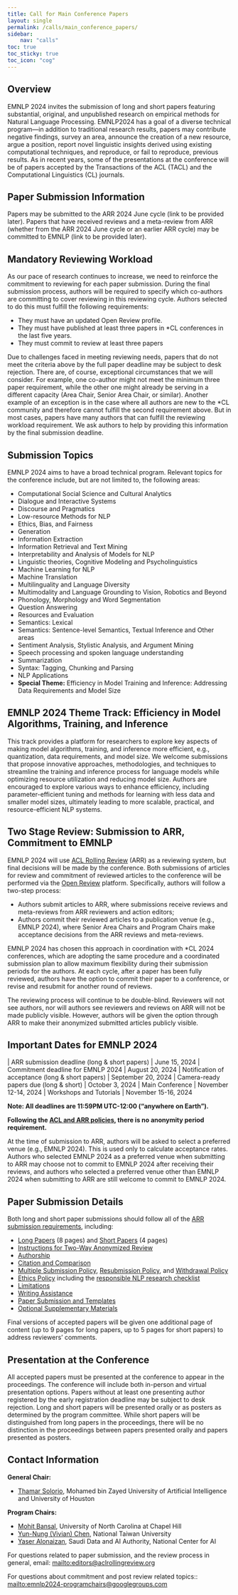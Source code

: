 ```yaml
---
title: Call for Main Conference Papers
layout: single
permalink: /calls/main_conference_papers/
sidebar: 
    nav: "calls"
toc: true
toc_sticky: true
toc_icon: "cog"
---
```


<!-- ## Important Notice

[**The direct submission link**](https://openreview.net/group?id=EMNLP/2023/Conference) is available. Authors will use the same link to submit the abstract first, then the full paper. For abstract submissions, there is no need to upload a pdf paper. Authors will have until the submission date to submit the full manuscript. Once a submission has been made, the same submission can be revised until the paper deadline by going to the author console. After the abstract submission deadline, the form will change and some fields will become mandatory.

[**The ARR commitment link**](https://openreview.net/group?id=EMNLP/2023/ARR_Commitment) is available. -->

## Overview
EMNLP 2024 invites the submission of long and short papers featuring substantial, original, and unpublished research on empirical methods for Natural Language Processing. EMNLP2024 has a goal of a diverse technical program—in addition to traditional research results, papers may contribute negative findings, survey an area, announce the creation of a new resource, argue a position, report novel linguistic insights derived using existing computational techniques, and reproduce, or fail to reproduce, previous results. As in recent years, some of the presentations at the conference will be of papers accepted by the Transactions of the ACL (TACL) and the Computational Linguistics (CL) journals.


## Paper Submission Information
Papers may be submitted to the ARR 2024 June cycle (link to be provided later).
Papers that have received reviews and a meta-review from ARR (whether from the ARR 2024 June cycle or an earlier ARR cycle) may be committed to EMNLP (link to be provided later).


## Mandatory Reviewing Workload
As our pace of research continues to increase, we need to reinforce the commitment to reviewing for each paper submission. During the final submission process, authors will be required to specify which co-authors are committing to cover reviewing in this reviewing cycle. Authors selected to do this must fulfill the following requirements:

* They must have an updated Open Review profile.
* They must have published at least three papers in *CL conferences in the last five years.
* They must commit to review at least three papers

Due to challenges faced in meeting reviewing needs, papers that do not meet the criteria above by the full paper deadline may be subject to desk rejection. There are, of course, exceptional circumstances that we will consider. For example, one co-author might not meet the minimum three paper requirement, while the other one might already be serving in a different capacity (Area Chair, Senior Area Chair, or similar). Another example of an exception is in the case where all authors are new to the *CL community and therefore cannot fulfill the second requirement above. But in most cases, papers have many authors that can fulfill the reviewing workload requirement. We ask authors to help by providing this information by the final submission deadline.

## Submission Topics
EMNLP 2024 aims to have a broad technical program. Relevant topics for the conference include, but are not limited to, the following areas:

* Computational Social Science and Cultural Analytics
* Dialogue and Interactive Systems
* Discourse and Pragmatics
* Low-resource Methods for NLP
* Ethics, Bias, and Fairness
* Generation
* Information Extraction
* Information Retrieval and Text Mining
* Interpretability and Analysis of Models for NLP
* Linguistic theories, Cognitive Modeling and Psycholinguistics
* Machine Learning for NLP
* Machine Translation
* Multilinguality and Language Diversity
* Multimodality and Language Grounding to Vision, Robotics and Beyond
* Phonology, Morphology and Word Segmentation
* Question Answering
* Resources and Evaluation
* Semantics: Lexical
* Semantics: Sentence-level Semantics, Textual Inference and Other areas
* Sentiment Analysis, Stylistic Analysis, and Argument Mining
* Speech processing and spoken language understanding
* Summarization
* Syntax: Tagging, Chunking and Parsing
* NLP Applications
* __Special Theme:__ Efficiency in Model Training and Inference: Addressing Data Requirements and Model Size 

## EMNLP 2024 Theme Track: Efficiency in Model Algorithms, Training, and Inference
This track provides a platform for researchers to explore key aspects of making model algorithms, training, and inference more efficient, e.g., quantization,  data requirements, and model size. We welcome submissions that propose innovative approaches, methodologies, and techniques to streamline the training and inference process for language models while optimizing resource utilization and reducing model size. Authors are encouraged to explore various ways to enhance efficiency, including parameter-efficient tuning and methods for learning with less data and smaller model sizes, ultimately leading to more scalable, practical, and resource-efficient NLP systems.

## Two Stage Review: Submission to ARR, Commitment to EMNLP
EMNLP 2024 will use [ACL Rolling Review](https://aclrollingreview.org/cfp) (ARR) as a reviewing system, but final decisions will be made by the conference. Both submissions of articles for review and commitment of reviewed articles to the conference will be performed via the [Open Review](https://openreview.net) platform. Specifically, authors will follow a two-step process:

* Authors submit articles to ARR, where submissions receive reviews and meta-reviews from ARR reviewers and action editors;
* Authors commit their reviewed articles to a publication venue (e.g., EMNLP 2024), where Senior Area Chairs and Program Chairs make acceptance decisions from the ARR reviews and meta-reviews.


EMNLP 2024 has chosen this approach in coordination with *CL 2024 conferences, which are adopting the same procedure and a coordinated submission plan to allow maximum flexibility during their submission periods for the authors. At each cycle, after a paper has been fully reviewed, authors have the option to commit their paper to a conference, or revise and resubmit for another round of reviews.

The reviewing process will continue to be double-blind. Reviewers will not see authors, nor will authors see reviewers and reviews on ARR will not be made publicly visible. However, authors will be given the option through ARR to make their anonymized submitted articles publicly visible.

## Important Dates for EMNLP 2024
<style>
.news-table { font-size: .9em; table-layout: fixed;}
.news-table tr td:nth-child(1) { font-weight: bold; width: 10em; }
</style>
| ARR submission deadline (long & short papers) | June 15, 2024
| Commitment deadline for EMNLP 2024 | August 20, 2024
| Notification of acceptance (long & short papers) | September 20, 2024
| Camera-ready papers due (long & short) | October 3, 2024
| Main Conference | November 12-14, 2024
| Workshops and Tutorials | November 15-16, 2024

 
__Note: All deadlines are 11:59PM UTC-12:00 (“anywhere on Earth”).__

__Following the [ACL and ARR policies](https://www.aclweb.org/portal/content/report-acl-committee-anonymity-policy), there is no anonymity period requirement.__

At the time of submission to ARR, authors will be asked to select a preferred venue (e.g., EMNLP 2024). This is used only to calculate acceptance rates. Authors who selected EMNLP 2024 as a preferred venue when submitting to ARR may choose not to commit to EMNLP 2024 after receiving their reviews, and authors who selected a preferred venue other than EMNLP 2024 when submitting to ARR are still welcome to commit to EMNLP 2024.

## Paper Submission Details
Both long and short paper submissions should follow all of the [ARR submission requirements](https://aclrollingreview.org/cfp#paper-submission-information), including:
* [Long Papers](https://aclrollingreview.org/cfp#long-papers) (8 pages) and [Short Papers](https://aclrollingreview.org/cfp#short-papers) (4 pages)
* [Instructions for Two-Way Anonymized Review](https://aclrollingreview.org/cfp#instructions-for-two-way-anonymized-review)
* [Authorship](https://aclrollingreview.org/cfp#authorship)
* [Citation and Comparison](https://aclrollingreview.org/cfp#citation-and-comparison)
* [Multiple Submission Policy](https://aclrollingreview.org/cfp#multiple-submission-policy), [Resubmission Policy](https://aclrollingreview.org/cfp#resubmission-policy), and [Withdrawal Policy](https://aclrollingreview.org/cfp#withdrawal-policy)
* [Ethics Policy](https://aclrollingreview.org/cfp#ethics-policy) including the [responsible NLP research checklist](https://aclrollingreview.org/responsibleNLPresearch)
* [Limitations](https://aclrollingreview.org/cfp#limitations)
* [Writing Assistance](https://2023.aclweb.org/blog/ACL-2023-policy/)
* [Paper Submission and Templates](https://aclrollingreview.org/cfp#paper-submission-and-templates)
* [Optional Supplementary Materials](https://aclrollingreview.org/cfp#optional-supplementary-materials-appendices-software-and-data)

Final versions of accepted papers will be given one additional page of content (up to 9 pages for long papers, up to 5 pages for short papers) to address reviewers’ comments.

## Presentation at the Conference
All accepted papers must be presented at the conference to appear in the proceedings. The conference will include both in-person and virtual presentation options. Papers without at least one presenting author registered by the early registration deadline may be subject to desk rejection.
Long and short papers will be presented orally or as posters as determined by the program committee. While short papers will be distinguished from long papers in the proceedings, there will be no distinction in the proceedings between papers presented orally and papers presented as posters.

## Contact Information

__General Chair:__

* [Thamar Solorio](http://solorio.uh.edu/), Mohamed bin Zayed University of Artificial Intelligence and University of Houston

__Program Chairs:__

* [Mohit Bansal](https://www.cs.unc.edu/~mbansal/), University of North Carolina at Chapel Hill
* [Yun-Nung (Vivian) Chen](https://www.csie.ntu.edu.tw/~yvchen/), National Taiwan University
* [Yaser Alonaizan](https://www.linkedin.com/in/yaser-al-onaizan-1a11294), Saudi Data and AI Authority, National Center for AI

For questions related to paper submission, and the review process in general, email: <mailto:editors@aclrollingreview.org>

For questions about commitment and post review related topics:: <mailto:emnlp2024-programchairs@googlegroups.com>
 


<!-- ###

EMNLP 2023 will follow EMNLP 2022 and ACL 2023 and go with a hybrid format with respect to ARR. This means that while **EMNLP will accept ARR-reviewed papers**, it will also **accept submissions directly to EMNLP through the OpenReview system.**

However, in order to keep the review load on the community as a whole manageable, we need to **ask authors to decide up-front if they want to be reviewed through ARR or EMNLP.**


### Review Process:
Papers submitted directly to EMNLP will have the “regular” review process: paper reviewed by 3 reviewers, authors are invited to write an author response and revise their paper before the camera ready deadline, if accepted. ARR papers committed to EMNLP will be handled by the Senior Area Chairs. For these papers, the authors may provide an author response but not revise their paper (with the exception of adding the required “limitations” section, if it was missing from the ARR submission; see below).

### Open Papers/Reviews/Metareviews/Rebuttal via OpenReview Platform

This year, some of the reviews, author responses and meta reviews will be made publicly available. Our motivation is to provide increased transparency in the review process, to foster more accountability for reviewers and higher quality reviews as well as enabling peer review research by providing an open collection of papers and reviews. We will follow a process where only reviews, author responses and meta reviews of **accepted papers and opt-in rejected papers** (where opting in is done by authors) will be made **publicly available after the acceptance notifications**. We will use the OpenReview platform, which is also currently used by the ACL Rolling Review as well as other related conferences and is well suited to this type of process.

### Cross Submission Policy with ARR

- Any ARR-reviewed paper that got all of its reviews and meta-reviews available by the ARR-to-conference commitment deadline (August 22, 2023), can be committed to EMNLP 2023.
	- **Notes:** 
  	- The manuscript submission from ARR that is committed to EMNLP **cannot** be modified (with the exception of adding the required “limitations” section, if it was missing from the ARR submission), but the authors can add an author response that will be seen by the EMNLP programme committee.
  	- EMNLP will consider any ARR paper that has been fully reviewed by the August 22 2023 commitment deadline. The regular ARR timeline suggests that ARR submissions should be made by June 15th. Consequently, care must be taken in deciding whether a submission should be made to ARR or EMNLP directly if the work has not been submitted anywhere before the call. Plan accordingly.
  	- The OpenReview system **deadline** for direct submission papers, namely non-ARR submission papers, is June 23, 2023.


- Papers submitted to ARR before May 27, 2023, can be withdrawn and submitted to EMNLP 2023. 
	- **Notes**: 
  	- In order for a paper to be submitted directly to EMNLP 2023,  it must be inactive in the ARR system. This means that the submission must either be explicitly withdrawn by the authors, or the ARR reviews are finished and shared with the authors before May 27, and the paper was not re-submitted to ARR.
  	- The authors can withdraw from ARR by May 27, 2023, regardless of how many reviews they have received.

- Papers that are in the ARR system after May 27, 2023, either submitted after or submitted before and not withdrawn, cannot be submitted to EMNLP 2023.

- Papers submitted to EMNLP 2023 may not be submitted for review elsewhere (including ARR) while being under review at EMNLP 2023.

Major differences from “standard” recent conferences include:

- Hybrid ARR + EMNLP models.
- Mandatory discussion of limitations.	
- Theme: Large Language Models and the Future of NLP


## Important Dates

<b>All deadlines are 11:59 pm <a target="_blank" href="https://www.timeanddate.com/time/zone/timezone/utc-12">UTC -12h</a> ("anywhere on Earth").</b>

<table style="width: 100%; font-size: .9em;">
  <tr>
      <td>Anonymity period begins</td>
      <td>May 23, 2023</td>
  </tr>
  <tr>
      <td width="400">Abstract deadline for OpenReview direct submissions<br/> for direct submissions</td>
      <td>June 16, 2023</td>
  </tr>
  <tr>
      <td>Direct paper submission deadline<br/> (long & short papers)</td>
      <td>June 23, 2023</td>
  </tr>
  <tr>
    <td>Commitment deadline for ARR papers</td>
    <td>August 22, 2023</td>
  </tr>
  <tr>
    <td>Author response period</td>
    <td>Aug 22 – Aug 28, 2023</td>
  </tr>
  <tr>
    <td>Notification of acceptance<br/> (long & short papers)</td>
    <td>Oct 6, 2023</td>
  </tr>

  <tr>
    <td>Camera-ready papers due<br/> (long & short papers)</td>
    <td>Oct 20, 2023</td>
  </tr>

  <tr>
    <td>Workshops & Tutorials & Conference</td>
    <td>December 6-10, 2023</td>
  </tr>

</table>


## Mandatory abstract submission

The paper title, author names, contact details, and a brief abstract must be submitted electronically through the EMNLP 2023 paper submission site by the abstract submission deadline (June 16). It will be possible to make minor edits to the title and abstract until the full paper submission deadline, but you cannot change ~~authors and~~ subject areas. **As this is the first time the main conference is using OpenReview as platform, which requires to create an account prior to submission, we will exceptionally allow modifications to the list of authors between the abstract deadline and the paper submission deadline. No further changes to the author list will be allowed after the paper submission deadline.** Submissions with “placeholder” abstracts will be removed without consideration;

**Important**: if you miss the abstract submission deadline, then you cannot submit the full paper.


## Submissions

EMNLP 2023 has the goal of a broad technical program. Relevant topics for the conference include, but are not limited to, the following areas (in alphabetical order):

- Commonsense Reasoning
- Computational Social Science and Cultural Analytics
- Dialogue and Interactive Systems
- Discourse and Pragmatics
- Efficient Methods for NLP
- Ethics in NLP
- Human-Centered NLP
- Information Extraction
- Information Retrieval and Text Mining
- Interpretability, Interactivity and Analysis of Models for NLP
- Language Grounding to Vision, Robotics and Beyond
- Language Modeling and Analysis of Language Models
- Linguistic Theories, Cognitive Modeling and Psycholinguistics
- Machine Learning for NLP
- Machine Translation
- Multilinguality and Linguistic Diversity
- Natural Language Generation
- NLP Applications
- Phonology, Morphology and Word Segmentation
- Question Answering
- Resources and Evaluation
- Semantics: Lexical, Sentence level, Document Level, Textual Inference, etc.
- Sentiment Analysis, Stylistic Analysis, and Argument Mining
- Speech and Multimodality
- Summarization
- Syntax, Parsing and their Applications
- Theme Track




## Paper Submission Information

### Paper Submission and Templates
Submission is electronic, using the OpenReview conference management system. Both long and short papers must follow the EMNLP 2023 two-column format, using the supplied official style files. The templates can be downloaded in Style Files and Formatting. Please do not modify these style files, nor should you use templates designed for other conferences. Submissions that do not conform to the required styles, including paper size, margin width, and font size restrictions, will be rejected without review.


#### Verification

To guarantee conformance to publication standards, we will be using the ACL Pubcheck tool (https://github.com/acl-org/aclpubcheck). The PDFs of camera-ready papers must be run through this tool prior to their final submission, and we recommend its use also at submission time.


### Long Papers

Long paper submissions must describe substantial, original, completed and unpublished work. Wherever appropriate, concrete evaluation and analysis should be included. Review forms will be made available prior to the deadlines. Long papers may consist of up to 8 pages of content, plus unlimited pages for references and appendix; final versions of long papers will be given one additional page of content (up to 9 pages) so that reviewers’ comments can be taken into account.

### Short Papers

Short paper submissions must describe original and unpublished work. Please note that a short paper is not a shortened long paper. Instead short papers should have a point that can be made in a few pages.

Short papers may consist of up to 4 pages of content, plus unlimited references and appendix. Upon acceptance, short papers will be given 5 content pages in the proceedings. Authors are encouraged to use this additional page to address reviewers’ comments in their final versions.

### Contributions

EMNLP 2023 welcomes the following kinds of contributions:

* Computationally-aided linguistic analysis (of either models or data resources)
* NLP engineering experiment
* Reproduction study
* New data resources, particularly for low-resource languages
* Approaches for data- and compute efficiency
* Position papers
* Surveys
* Publicly available software and pre-trained models

While there is no direct mapping between types of contributions and paper length, some kinds of papers naturally gravitate towards a certain length: e.g. surveys are more likely to be long rather than short papers. One paper can make more than one contribution of different types.

### Presentation Mode

Long and short papers will be presented orally or as posters as determined by the program committee. The decisions as to which papers will be presented orally and which as poster presentations will be based on the nature rather than the quality of the work. While short papers will be distinguished from long papers in the proceedings, there will be no distinction in the proceedings between papers presented orally and as posters.

### Authorship

The author list for submissions should include all (and only) individuals who made substantial contributions to the work presented. Each author listed on a submission to EMNLP 2023 will be notified of submissions, revisions and the final decision. No changes to the order or composition of authorship may be made to submissions to EMNLP 2023 after the abstract submission deadline.

### Citation and Comparison

You are expected to cite all refereed publications relevant to your submission, but you may be excused for not knowing about all unpublished work (especially work that has been recently posted and/or is not widely cited). While not citing such unpublished works upon submission is not sufficient grounds for paper rejection, you are expected to cite such relevant work in camera ready, if notified about it by reviewers.

In cases where a preprint has been superseded by a refereed publication, the refereed publication should be cited instead of the preprint version. Papers (whether refereed or not) appearing less than 3 months before the submission deadline are considered contemporaneous to your submission, and you are therefore not obliged to make detailed comparisons that require additional experimentation and/or in-depth analysis. However, you are expected to mention such works in your submission, and list their published results if they are directly relevant.

For more information, see the [ACL Policies for Submission, Review, and Citation](https://www.aclweb.org/portal/content/new-policies-submission-review-and-citation).

### Multiple Submission Policy

EMNLP 2023 will not consider any paper that is under review in a journal or another conference at the time of submission, and submitted papers must not be submitted elsewhere during the EMNLP 2023 review period. This policy covers all refereed and archival conferences and workshops (e.g., NeurIPS, ACL workshops), as well as ARR. In addition, we will not consider any paper that overlaps significantly in content or results with papers that will be (or have been) published elsewhere. Authors submitting more than one paper to EMNLP 2023 must ensure that their submissions do not overlap significantly (>25%) with each other in content or results.

EMNLP 2023 will also accept submissions of ARR-reviewed papers, provided that the ARR reviews and meta-reviews are available by the ARR-to-conference submission deadline. However, EMNLP 2023 will not accept direct submissions that are actively under review in ARR, or that overlap significantly (>25%) with such submissions.

### Optional: Sticky Reviews

The papers previously reviewed at other ~~\*ACL~~ venues (but not through ARR) have the option to submit the paper together with information about their previous submission, from which the track chairs will be able to access the old reviews. They will also be able to submit a short (~ 1 page) explanation of how the paper was changed in response to the old reviews. This option could be beneficial for the authors who have addressed the problems identified before, and can argue strongly for how the paper has been improved. The prior reviews will not be seen by the new reviewers, but they may be used by the area chairs, senior area chairs and program chairs in review quality control, resolving disagreements between reviewers, and in deciding borderline papers. **All the information submitted should be anonymous.**

### Mandatory Discussion of Limitations

We believe that it is also important to discuss the limitations of your work, in addition to its strengths. EMNLP 2023 requires all papers to have a clear discussion of limitations, in a dedicated section titled “Limitations”. This section will appear at the end of the paper, after the discussion/conclusions section and before the references, and will not count towards the page limit. Papers without a limitation section will be automatically rejected without review.

ARR-reviewed paper that did not include “Limitations” section in their prior submission, should submit a PDF with such a section together with their EMNLP 2023 submission.

While we are open to different types of limitations, just mentioning that a set of results have been shown for English only probably does not reflect what we expect. Mentioning that the method works mostly for languages with limited morphology, like English, is a much better alternative. In addition, limitations such as low scalability to long text, the requirement of large GPU resources, or other things that inspire crucial further investigation are welcome.


### Theme Track: Large Language Models and the Future of NLP


We are happy to announce that EMNLP 2023 will have a new theme with the goal of stimulating discussion around Large Language Models and the Future of NLP. While the new generation of Large Language Models such as GPTX, LLAMA, BLOOM etc. claim to perform at unprecedented levels for generation and understanding, we are in unexplored territory on many aspects of such LLMs, including performance on various NLP tasks and languages, data sovereignty, fairness, interpretability, ethics, transparency, NLP applications, etc.

The theme track invites empirical and theoretical research, as well as position and survey papers on the ways in which such LLMs perform on NLP tasks and applications, and what this means for the future of NLP as a field. The possible topics of discussion include (but are not limited to) the following:

- How reliably do the current generation of LLMs perform on NLP tasks and applications?
- How is linguistic diversity covered by these LLMs?
- What are the different systemic failures of such LLMs and recovery strategies and methodologies?
- Do these models enhance scientific understanding (of language, cognition, or deep learning technology)? In what ways?
- What are the different ethical and FATE-related considerations regarding the design and use of such models?
- What are the opportunities LLMs offer to NLP research ?
- How do LLMs capture world knowledge?
- How can we incorporate existing knowledge bases effectively into LLMs?
- How can we evaluate the performance of such models intrinsically (with no downstream application involved)
- How can such models influence how NLP research is done in the future?
- How replicable is the performance of these models in both NLP research and real-life applications?

The theme track submissions can be either long or short. We anticipate having a special session on this theme at the conference and a Thematic Paper Award in addition to other categories of awards.

### Ethics Policy

Authors are required to honor the ethical code set out in the ACL [Code of Ethics](https://www.aclweb.org/portal/content/acl-code-ethics). The consideration of the ethical impact of our research, use of data, and potential applications of our work has always been an important consideration, and as artificial intelligence is becoming more mainstream, these issues are increasingly pertinent. We ask that all authors read the code, and ensure that their work is conformant to this code. Where a paper may raise ethical issues, we ask that you include in the paper an explicit discussion of these issues, which will be taken into account in the review process. We reserve the right to reject papers on ethical grounds, where the authors are judged to have operated counter to the code of ethics, or have inadequately addressed legitimate ethical concerns with their work.

Authors will be allowed extra space after the 8th page (4th for short papers) for an optional broader impact statement or other discussion of ethics. The EMNLP review form will include a section addressing these issues and papers flagged for ethical concerns by reviewers or ACs will be further reviewed by an ethics committee. Note that an ethical considerations section is not required, but papers working with sensitive data or on sensitive tasks that do not discuss these issues will not be accepted. Conversely, the mere inclusion of an ethical considerations section does not guarantee acceptance. In addition to acceptance or rejection, papers may receive a conditional acceptance recommendation. Camera-ready versions of papers designated as conditional accept will be re-reviewed by the ethics committee to determine whether the concerns have been adequately addressed. Please read the [ethics FAQ](https://2021.emnlp.org/call-for-papers/ethics-faq) for more guidance on some problems to look out for and key concerns to consider relative to the code of ethics.



### Optional Supplementary Materials
**Appendices, Software and Data**

Each EMNLP 2023 submission can be accompanied by an appendix, which will appear in the main paper’s PDF, after the bibliography. A submission may also be accompanied by one .tgz or .zip archive containing software, and one .tgz or .zip archive containing data. EMNLP 2023 encourages the submission of these supplementary materials to improve the reproducibility of results, and to enable authors to provide additional information that does not fit in the paper. For example, anonymised related work (see above), preprocessing decisions, model parameters, feature templates, lengthy proofs or derivations, pseudocode, sample system inputs/outputs, and other details that are necessary for the exact replication of the work described in the paper can be put into the appendix. However, the paper submissions need to remain fully self-contained, as these supplementary materials are completely optional, and reviewers are not even asked to review or download them. If the pseudo-code or derivations or model specifications are an important part of the contribution, or if they are important for the reviewers to assess the technical correctness of the work, they should be a part of the main paper, and not appear in the appendix. Supplementary materials need to be fully anonymized to preserve the double-blind reviewing policy.

## Anonymity Period
The following rules and guidelines are meant to protect the integrity of double-blind review and ensure that submissions are reviewed fairly. The rules make reference to the anonymity period, which runs from 1 month before the submission deadline (starting May 23, 2023) up to the date when your paper is accepted or rejected (Oct 6, 2023). Papers that are withdrawn during this period will no longer be subject to these rules.


- You **may not** make a non-anonymized version of your paper available online to the general community (for example, via a preprint server) during the anonymity period. Versions of the paper include papers having essentially the same scientific content but possibly differing in minor details (including title and structure) and/or in length.
- If you have posted a non-anonymized version of your paper online before the start of the anonymity period, you may submit an anonymized version to the conference. The submitted version must not refer to the non-anonymized version, and you must inform the programme chairs that a non-anonymized version exists.
- You may not update the non-anonymized version during the anonymity period, and we ask you not to advertise it on social media or take other actions that would further compromise double-blind reviewing during the anonymity period.
- You may make an anonymized version of your paper available (for example, on OpenReview), even during the anonymity period.
- For arXiv submissions, May 23, 2023 11:59pm UTC-12h (anywhere on earth) is the latest time the paper can be uploaded.

## Instructions For Double-Blind Review

As reviewing will be double blind, papers must not include authors’ names and affiliations. Furthermore, self-references or links (such as github) that reveal the author’s identity, e.g., “We previously showed (Smith, 1991) …” must be avoided. Instead, use citations such as “Smith previously showed (Smith, 1991) …” Papers that do not conform to these requirements will be rejected without review. Papers should not refer, for further detail, to documents that are not available to the reviewers. For example, do not omit or redact important citation information to preserve anonymity. Instead, use third person or named reference to this work, as described above (“Smith showed” rather than “we showed”). If important citations are not available to reviewers (e.g., awaiting publication), these paper/s should be anonymised and included in the appendix. They can then be referenced from the submission without compromising anonymity. Papers may be accompanied by a resource (software and/or data) described in the paper, but these resources should also be anonymized.

## Reproducibility Criteria

Reviewers will be asked to assess the reproducibility of the work as part of their reviews. The following are the criteria that reviews will take under consideration.

For all reported experimental results:
 - A clear description of the mathematical setting, algorithm, and/or model
 - Submission of a zip file containing source code, with specification of all dependencies, including external libraries, or a link to such resources (while still anonymized)
Description of computing infrastructure used
 - The average runtime for each model or algorithm (e.g., training, inference, etc.), or estimated energy cost
 - Number of parameters in each model
 - Corresponding validation performance for each reported test result
 - Explanation of evaluation metrics used, with links to code

For all experiments with hyperparameter search:
 - The exact number of training and evaluation runs
 - Bounds for each hyperparameter
 - Hyperparameter configurations for best-performing models
 - Number of hyperparameter search trials
 - The method of choosing hyperparameter values (e.g., uniform sampling, manual tuning, etc.) and the criterion used to select among them (e.g., accuracy)
 - Summary statistics of the results (e.g., mean, variance, error bars, etc.)

For all datasets used:
 - Relevant details such as languages, and number of examples and label distributions
 - Details of train/validation/test splits
 - Explanation of any data that were excluded, and all pre-processing steps
 - A zip file containing data or link to a downloadable version of the data
 - For new data collected, a complete description of the data collection process, such as instructions to annotators and methods for quality control.

This list is based on Dodge et al, 2019 and Joelle Pineau's reproducibility checklist.

##  Presentation Requirement

All accepted papers must be presented at the conference—either on-line or in-person—in order to appear in the proceedings. Authors of papers accepted for presentation at EMNLP 2023 must notify the program chairs by the camera-ready deadline if they wish to withdraw the paper.

At least one author of each accepted paper must register for EMNLP 2023 by the early registration deadline.

More information can be found in the Committee blog. If you have questions that are not answered there, please email the program co-chairs at emnlp-2023-pc@googlegroups.com -->

